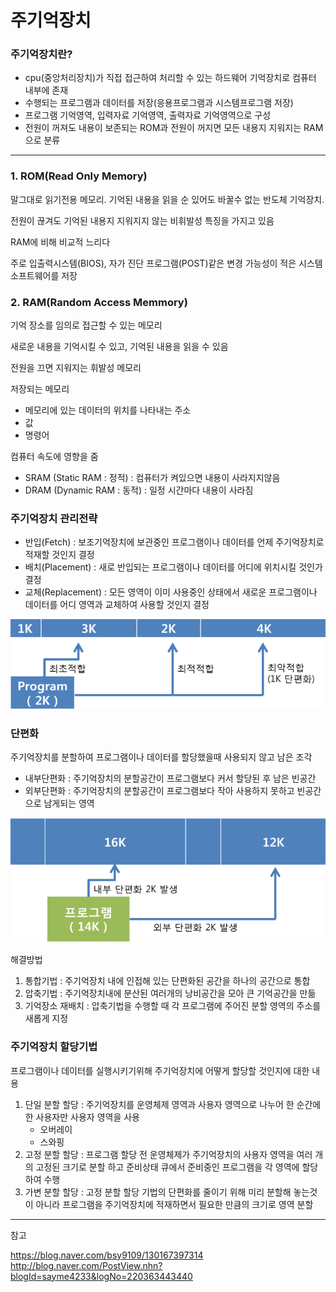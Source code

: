 # 주기억장치


### 주기억장치란?
   - cpu(중앙처리장치)가 직접 접근하여 처리할 수 있는 하드웨어 기억장치로 컴퓨터 내부에 존재
   - 수행되는 프로그램과 데이터를 저장(응용프로그램과 시스템프로그램 저장)
   - 프로그램 기억영역, 입력자료 기억영역, 출력자료 기억영역으로 구성
   - 전원이 꺼져도 내용이 보존되는 ROM과 전원이 꺼지면 모든 내용지 지워지는 RAM으로 분류

***
### 1. ROM(Read Only Memory)
말그대로 읽기전용 메모리. 기억된 내용을 읽을 순 있어도 바꿀수 없는 반도체 기억장치.

전원이 끊겨도 기억된 내용지 지워지지 않는 비휘발성 특징을 가지고 있음

RAM에 비해 비교적 느리다

주로 입출력시스템(BIOS), 자가 진단 프로그램(POST)같은 변경 가능성이 적은 시스템소프트웨어를 저장


### 2. RAM(Random Access Memmory)
기억 장소를 임의로 접근할 수 있는 메모리

새로운 내용을 기억시킬 수 있고, 기억된 내용을 읽을 수 있음

전원을 끄면 지워지는 휘발성 메모리

저장되는 메모리
   - 메모리에 있는 데이터의 위치를 나타내는 주소
   - 값
   - 명령어

컴퓨터 속도에 영향을 줌

   - SRAM (Static RAM : 정적) : 컴퓨터가 켜있으면 내용이 사라지지않음
   - DRAM (Dynamic RAM : 동적) : 일정 시간마다 내용이 사라짐
   
   
### 주기억장치 관리전략
   - 반입(Fetch) : 보조기억장치에 보관중인 프로그램이나 데이터를 언제 주기억장치로 적재할 것인지 결정
   - 배치(Placement) : 새로 반입되는 프로그램이나 데이터를 어디에 위치시킬 것인가 결정
   - 교체(Replacement) : 모든 영역이 이미 사용중인 상태에서 새로운 프로그램이나 데이터를 어디 영역과 교체하여 사용할 것인지 결정

   ![main_memory1](../images/main_memory1.PNG)
   
### 단편화
주기억장치를 분할하여 프로그램이나 데이터를 할당했을때 사용되지 않고 남은 조각
* 내부단편화 : 주기억장치의 분할공간이 프로그램보다 커서 할당된 후 남은 빈공간
* 외부단편화 : 주기억장치의 분할공간이 프로그램보다 작아 사용하지 못하고 빈공간으로 남게되는 영역

![main_memory2](../images/main_memory2.PNG)

해결방법 
   1. 통합기법 : 주기억장치 내에 인접해 있는 단편화된 공간을 하나의 공간으로 통합
   2. 압축기법 : 주기억장치내에 분산된 여러개의 낭비공간을 모아 큰 기억공간을 만듦
   3. 기억장소 재배치 : 압축기법을 수행할 때 각 프로그램에 주어진 분할 영역의 주소를 새롭게 지정
   
### 주기억장치 할당기법
프로그램이나 데이터를 실행시키기위해 주기억장치에 어떻게 할당할 것인지에 대한 내용

1. 단일 분할 할당 : 주기억장치를 운영체제 영역과 사용자 영역으로 나누어 한 순간에 한 사용자만 사용자 영역을 사용
   - 오버레이
   - 스와핑
2. 고정 분할 할당 : 프로그램 할당 전 운영체제가 주기억장치의 사용자 영역을 여러 개의 고정된 크기로 분할 하고 준비상태 큐에서 준비중인 프로그램을 각 영역에 할당하여 수행
3. 가변 분할 할당 : 고정 분할 할당 기법의 단편화를 줄이기 위해 미리 분할해 놓는것이 아니라 프로그램을 주기억장치에 적재하면서 필요한 만큼의 크기로 영역 분할



---------------------------------------------
참고

<a>https://blog.naver.com/bsy9109/130167397314</a>
<a>http://blog.naver.com/PostView.nhn?blogId=sayme4233&logNo=220363443440</a>
